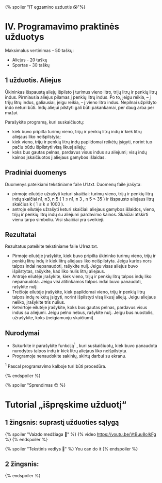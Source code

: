 {% spoiler "IT egzamino uzduotis :scream:"%}

# IV. Programavimo praktinės užduotys

Maksimalus vertinimas – 50 taškų:
* Aliejus - 20 taškų
* Sportas - 30 taškų

## 1 užduotis. Aliejus 

Ūkininkas išspaustą aliejų išpilsto į turimus vieno litro, trijų litrų ir penkių litrų indus. Pirmiausia
aliejus pilamas į penkių litrų indus. Po to, jeigu reikia, – į trijų litrų indus, galiausiai, jeigu reikia, – į
vieno litro indus. Nepilnai užpildyto indo neturi būti. Indų aliejui pilstyti gali būti pakankamai, per daug
arba per mažai.


Parašykite programą, kuri suskaičiuotų:
  * kiek buvo pripilta turimų vieno, trijų ir penkių litrų indų ir kiek litrų aliejaus liko neišpilstyta;
  * kiek vieno, trijų ir penkių litrų indų papildomai reikėtų įsigyti, norint tuo pačiu būdu išpilstyti visą
likusį aliejų;
  * koks bus gautas pelnas, pardavus visus indus su aliejumi; visų indų kainos įskaičiuotos į aliejaus
gamybos išlaidas.

## Pradiniai duomenys

Duomenys pateikiami tekstiniame faile U1.txt.
Duomenų faile įrašyta:
* pirmoje eilutėje užrašyti keturi skaičiai: turimų vieno, trijų ir penkių litrų indų skaičiai
n1, n3, n 5 ( 1 ≤ n1, n 3 , n 5 ≤ 35 ) ir išspausto aliejaus litrų skaičius
k ( 1 ≤ k ≤ 1000 ).
* antroje eilutėje užrašyti keturi skaičiai: aliejaus gamybos išlaidos, vieno, trijų ir penkių litrų indų
su aliejumi pardavimo kainos.
Skaičiai atskirti vienu tarpo simboliu. Visi skaičiai yra sveikieji.

## Rezultatai

Rezultatus pateikite tekstiniame faile U1rez.txt.
* Pirmoje eilutėje įrašykite, kiek buvo pripilta ūkininko turimų vieno, trijų ir penkių litrų indų ir
kiek litrų aliejaus liko neišpilstyta. Jeigu kurios nors talpos indai nepanaudoti, rašykite nulį. Jeigu
visas aliejus buvo išpilstytas, rašykite, kad liko nulis litrų aliejaus.
* Antroje eilutėje įrašykite, kiek vieno, trijų ir penkių litrų talpos indų liko nepanaudota. Jeigu visi
atitinkamos talpos indai buvo panaudoti, rašykite nulį.
* Trečioje eilutėje įrašykite, kiek papildomai vieno, trijų ir penkių litrų talpos indų reikėtų įsigyti,
norint išpilstyti visą likusį aliejų. Jeigu aliejaus neliko, įrašykite tris nulius.
* Ketvirtoje eilutėje įrašykite, koks bus gautas pelnas, pardavus visus indus su aliejumi. Jeigu pelno
nebus, rašykite nulį. Jeigu bus nuostolis, užrašykite, koks (neigiamuoju skaičiumi).

## Nurodymai

* Sukurkite ir parašykite funkciją<sup>1</sup> , kuri suskaičiuotų, kiek buvo panaudota nurodytos talpos indų ir
kiek litrų aliejaus liko neišpilstyta.
* Programoje nenaudokite sakinių, skirtų darbui su ekranu.

<sup>1</sup> Pascal programavimo kalboje turi būti procedūra.

{% endspoiler %}

{% spoiler "Sprendimas :relieved: %}

# Tutorial „išpręskime užduotį“

## 1 žingsnis: suprastį užduoties sąlygą

{% spoiler "Vaizdo medžiaga :movie_camera:" %}
{% video https://youtu.be/VtBuu8oIkFg %}
{% endspoiler %}

{% spoiler "Tekstinis vedlys :page_with_curl:" %}
You can do it
{% endspoiler %}

## 2 žingsnis: 

{% endspoiler %}
